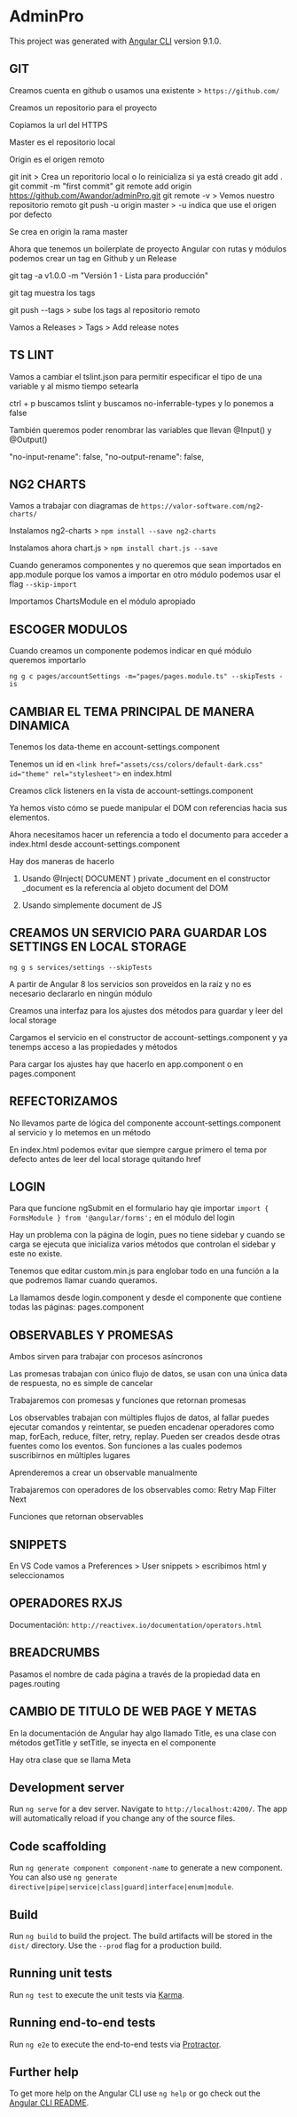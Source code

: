 # AdminPro

This project was generated with [Angular CLI](https://github.com/angular/angular-cli) version 9.1.0.


## GIT
Creamos cuenta en github o usamos una existente > `https://github.com/`

Creamos un repositorio para el proyecto

Copiamos la url del HTTPS

Master es el repositorio local

Origin es el origen remoto

git init > Crea un reporitorio local o lo reinicializa si ya está creado
git add . 
git commit -m "first commit"
git remote add origin https://github.com/Awandor/adminPro.git
git remote -v > Vemos nuestro repositorio remoto
git push -u origin master > -u indica que use el origen por defecto

Se crea en origin la rama master

Ahora que tenemos un boilerplate de proyecto Angular con rutas y módulos podemos crear un tag en Github y un Release

git tag -a v1.0.0 -m "Versión 1 - Lista para producción"

git tag muestra los tags

git push --tags > sube los tags al repositorio remoto

Vamos a Releases > Tags > Add release notes

## TS LINT
Vamos a cambiar el tslint.json para permitir especificar el tipo de una variable y al mismo tiempo setearla

ctrl + p buscamos tslint y buscamos no-inferrable-types y lo ponemos a false

También queremos poder renombrar las variables que llevan @Input() y @Output()

"no-input-rename": false,
"no-output-rename": false,


## NG2 CHARTS
Vamos a trabajar con diagramas de `https://valor-software.com/ng2-charts/`

Instalamos ng2-charts > `npm install --save ng2-charts`

Instalamos ahora chart.js > `npm install chart.js --save`

Cuando generamos componentes y no queremos que sean importados en app.module porque los vamos a importar en otro módulo
podemos usar el flag `--skip-import`

Importamos ChartsModule en el módulo apropiado


## ESCOGER MODULOS
Cuando creamos un componente podemos indicar en qué módulo queremos importarlo

`ng g c pages/accountSettings -m="pages/pages.module.ts" --skipTests -is`

## CAMBIAR EL TEMA PRINCIPAL DE MANERA DINAMICA
Tenemos los data-theme en account-settings.component

Tenemos un id en `<link href="assets/css/colors/default-dark.css" id="theme" rel="stylesheet">` en index.html

Creamos click listeners en la vista de account-settings.component

Ya hemos visto cómo se puede manipular el DOM con referencias hacia sus elementos.

Ahora necesitamos hacer un referencia a todo el documento para acceder a index.html desde account-settings.component

Hay dos maneras de hacerlo

1. Usando @Inject( DOCUMENT ) private _document en el constructor
_document es la referencia al objeto document del DOM

2. Usando simplemente document de JS


## CREAMOS UN SERVICIO PARA GUARDAR LOS SETTINGS EN LOCAL STORAGE

`ng g s services/settings --skipTests`

A partir de Angular 8 los servicios son proveidos en la raíz y no es necesario declararlo en ningún módulo

Creamos una interfaz para los ajustes dos métodos para guardar y leer del local storage

Cargamos el servicio en el constructor de account-settings.component y ya tenemps acceso a las propiedades y métodos

Para cargar los ajustes hay que hacerlo en app.component o en pages.component


## REFECTORIZAMOS

No llevamos parte de lógica del componente account-settings.component al servicio y lo metemos en un método

En index.html podemos evitar que siempre cargue primero el tema por defecto antes de leer del local storage quitando href


## LOGIN

Para que funcione ngSubmit en el formulario hay qie importar  `import { FormsModule } from '@angular/forms';` en el módulo del login

Hay un problema con la página de login, pues no tiene sidebar y cuando se carga se ejecuta <script src="assets/js/custom.min.js"></script>
que inicializa varios métodos que controlan el sidebar y este no existe.

Tenemos que editar custom.min.js para englobar todo en una función a la que podremos llamar cuando queramos.

La llamamos desde login.component y desde el componente que contiene todas las páginas: pages.component


## OBSERVABLES Y PROMESAS

Ambos sirven para trabajar con procesos asíncronos

Las promesas trabajan con único flujo de datos, se usan con una única data de respuesta, no es simple de cancelar

Trabajaremos con promesas y funciones que retornan promesas

Los observables trabajan con múltiples flujos de datos, al fallar puedes ejecutar comandos y reintentar, se pueden encadenar operadores como map, forEach,
reduce, filter, retry, replay. Pueden ser creados desde otras fuentes como los eventos. Son funciones a las cuales podemos suscribirnos en múltiples lugares

Aprenderemos a crear un observable manualmente

Trabajaremos con operadores de los observables como:
Retry
Map
Filter
Next

Funciones que retornan observables


## SNIPPETS

En VS Code vamos a Preferences > User snippets > escribimos html y seleccionamos


## OPERADORES RXJS

Documentación: `http://reactivex.io/documentation/operators.html`


## BREADCRUMBS

Pasamos el nombre de cada página a través de la propiedad data en pages.routing


## CAMBIO DE TITULO DE WEB PAGE Y METAS

En la documentación de Angular hay algo llamado Title, es una clase con métodos getTitle y setTitle, se inyecta en el componente

Hay otra clase que se llama Meta






## Development server

Run `ng serve` for a dev server. Navigate to `http://localhost:4200/`. The app will automatically reload if you change any of the source files.

## Code scaffolding

Run `ng generate component component-name` to generate a new component. You can also use `ng generate directive|pipe|service|class|guard|interface|enum|module`.

## Build

Run `ng build` to build the project. The build artifacts will be stored in the `dist/` directory. Use the `--prod` flag for a production build.

## Running unit tests

Run `ng test` to execute the unit tests via [Karma](https://karma-runner.github.io).

## Running end-to-end tests

Run `ng e2e` to execute the end-to-end tests via [Protractor](http://www.protractortest.org/).

## Further help

To get more help on the Angular CLI use `ng help` or go check out the [Angular CLI README](https://github.com/angular/angular-cli/blob/master/README.md).
